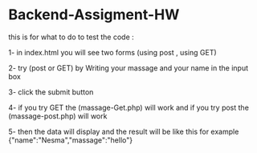 # Backend-Assigment-HW
this is for what to do to test the code :

1- in index.html you will see two forms (using post , using GET)

2- try (post or GET) by Writing your massage and your name in the input box 

3- click the submit button

4- if you try GET the (massage-Get.php) will work and if you try post the (massage-post.php) will work

5- then the data will display and the result will be like this for example {"name":"Nesma","massage":"hello"}
